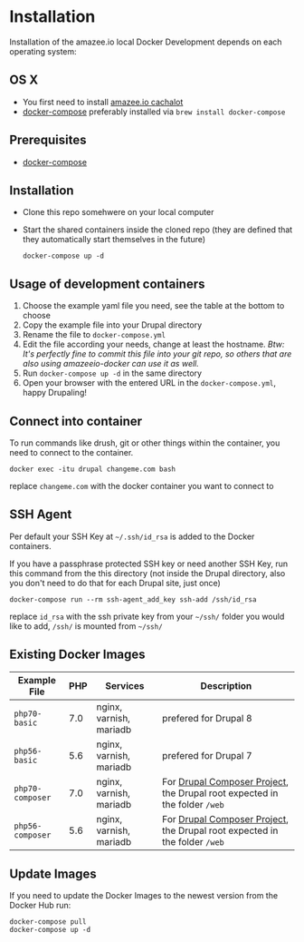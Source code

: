 # Installation


Installation of the amazee.io local Docker Development depends on each operating system:
 
## OS X
- You first need to install [amazee.io cachalot](./os_x_cachalot.md)
- [docker-compose](https://docs.docker.com/compose/install/) preferably installed via `brew install docker-compose`


## Prerequisites

- [docker-compose](https://docs.docker.com/compose/install/)

## Installation

- Clone this repo somehwere on your local computer
- Start the shared containers inside the cloned repo (they are defined that they automatically start themselves in the future)

	```
	docker-compose up -d
	```

## Usage of development containers

1. Choose the example yaml file you need, see the table at the bottom to choose
2. Copy the example file into your Drupal directory
3. Rename the file to `docker-compose.yml`
4. Edit the file according your needs, change at least the hostname. _Btw: It's perfectly fine to commit this file into your git repo, so others that are also using amazeeio-docker can use it as well._
5. Run `docker-compose up -d` in the same directory
6. Open your browser with the entered URL in the `docker-compose.yml`, happy Drupaling!

## Connect into container

To run commands like drush, git or other things within the container, you need to connect to the container.

	docker exec -itu drupal changeme.com bash

replace `changeme.com` with the docker container you want to connect to

## SSH Agent

Per default your SSH Key at `~/.ssh/id_rsa` is added to the Docker containers.

If you have a passphrase protected SSH key or need another SSH Key, run this command from the this directory (not inside the Drupal directory, also you don't need to do that for each Drupal site, just once)

	docker-compose run --rm ssh-agent_add_key ssh-add /ssh/id_rsa

replace `id_rsa` with the ssh private key from your `~/ssh/` folder you would like to add, `/ssh/` is mounted from `~/ssh/`

## Existing Docker Images

| Example File  | PHP  | Services | Description |
| ------------- | ------------- | ------------- | ------------- |
| `php70-basic` | 7.0 | nginx, varnish, mariadb | prefered for Drupal 8 |
| `php56-basic` | 5.6 | nginx, varnish, mariadb | prefered for Drupal 7 |
| `php70-composer` | 7.0 | nginx, varnish, mariadb | For [Drupal Composer Project](https://github.com/drupal-composer/drupal-project), the Drupal root expected in the folder `/web` |
| `php56-composer` | 5.6 | nginx, varnish, mariadb | For [Drupal Composer Project](https://github.com/drupal-composer/drupal-project), the Drupal root expected in the folder `/web` |

## Update Images

If you need to update the Docker Images to the newest version from the Docker Hub run:

	docker-compose pull
	docker-compose up -d